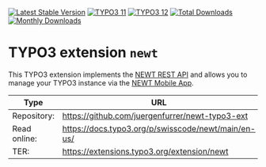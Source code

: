 [![Latest Stable Version](https://poser.pugx.org/swisscode/newt/v/stable.svg)](https://extensions.typo3.org/extension/newt/)
[![TYPO3 11](https://img.shields.io/badge/TYPO3-11-orange.svg?style=flat-square)](https://get.typo3.org/version/11)
[![TYPO3 12](https://img.shields.io/badge/TYPO3-12-orange.svg?style=flat-square)](https://get.typo3.org/version/12)
[![Total Downloads](https://poser.pugx.org/swisscode/newt/d/total)](https://packagist.org/packages/swisscode/newt)
[![Monthly Downloads](https://poser.pugx.org/swisscode/newt/d/monthly)](https://packagist.org/packages/swisscode/newt)

# TYPO3 extension `newt`

This TYPO3 extension implements the [NEWT REST API](https://documenter.getpostman.com/view/14469363/UVsHT7RW) and allows you to manage your
TYPO3 instance via the [NEWT Mobile App](https://play.google.com/store/apps/details?id=ch.infonique.newt).

| Type         | URL                                                 |
|--------------|-----------------------------------------------------|
| Repository:  | https://github.com/juergenfurrer/newt-typo3-ext     |
| Read online: | https://docs.typo3.org/p/swisscode/newt/main/en-us/ |
| TER:         | https://extensions.typo3.org/extension/newt         |
